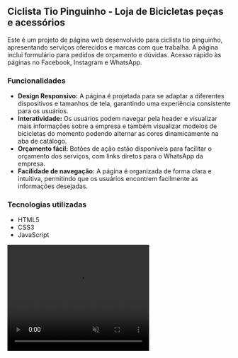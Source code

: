 ## Ciclista Tio Pinguinho - Loja de Bicicletas peças e acessórios

Este é um projeto de página web desenvolvido para ciclista tio pinguinho, apresentando serviços oferecidos e marcas com que trabalha. A página inclui formulário para pedidos de orçamento e dúvidas. Acesso rápido às páginas no Facebook, Instagram e WhatsApp.

### Funcionalidades

- **Design Responsivo:** A página é projetada para se adaptar a diferentes dispositivos e tamanhos de tela, garantindo uma experiência consistente para os usuários.
- **Interatividade:** Os usuários podem navegar pela header e visualizar mais informações sobre a empresa e também visualizar modelos de bicicletas do momento podendo alternar as cores dinamicamente na aba de catálogo.
- **Orçamento fácil:** Botões de ação estão disponíveis para facilitar o orçamento dos serviços, com links diretos para o WhatsApp da empresa.
- **Facilidade de navegação:** A página é organizada de forma clara e intuitiva, permitindo que os usuários encontrem facilmente as informações desejadas.

<!-- ### Como visualizar

Você pode visualizar a aplicação online [aqui](https://). -->

### Tecnologias utilizadas

- HTML5
- CSS3
- JavaScript

<div>

<video width="320" height="240"  autoplay loop muted>
  <source src="./assets/preview.mp4" type="video/mp4">
  Your browser does not support the video tag.
</video>



</div>
